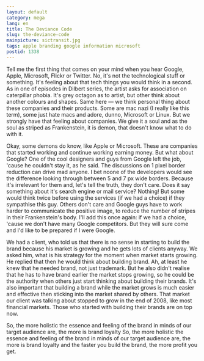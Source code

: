 ```yaml
---
layout: default
category: mega
lang: en
title: The Deviance Code
slug: the-deviance-code
mainpicture: sictransit.jpg
tags: apple branding google information microsoft 
postid: 1338
---
```



Tell me the first thing that comes on your mind when you hear Google, Apple, Microsoft, Flickr or Twitter. No, it's not the technological stuff or something. It's  feeling about that tech things you would think in a second. As in one of episodes in Dilbert series, the artist asks for association on caterpillar phobia. It's grey octagon as to artist, but other think about another colours and shapes. Same here — we think personal thing about these companies and their products. Some are mac nazi (I really like this term), some just hate macs and adore, dunno, Microsoft or Linux. But we strongly have that feeling about companies. We give it a soul and as the soul as striped as Frankenstein, it is demon, that doesn't know what to do with it.<!--more-->

Okay, some demons do know, like Apple or Microsoft. These are companies that started working and continue working earning money. But what about Google? One of the cool designers and guys from Google left the job, 'cause he couldn't stay it, as he said. The discussions on 1 pixel border reduction  can drive mad anyone. I bet noone of the developers would see the difference looking through between 5 and 7 px wide borders. Because it's irrelevant for them and, let's tell the truth, they don't care. Does it say something about it's search engine or mail service? Nothing! But some would think twice before using the services (if we had a choice) if they sympathise this guy. Others don't care and Google guys have to work harder to communicate the positive image, to reduce the number of stripes in their Frankenstein's body. I'll add this once again: if we had a choice, 'cause we don't have many Google competitors. But they will sure come and I'd like to be prepared if I were Google.

We had a client, who told us that there is no sense in starting to build the brand because his market is growing and he gets lots of clients anyway. We asked him, what is his strategy for the moment when market starts growing. He replied that then he would think about building brand. Ah, at least he knew that he needed brand, not just trademark. But he also didn't realise that he has to have brand earlier the market stops growing, so he could be the authority when others just start thinking about building their brands. It's also important that building a brand while the market grows is much easier and effective then sticking into the market shared by others.  That market our client was talking about stopped to grow in the end of 2008, like most financial markets. Those who started with building their brands are on top now.

So, the more holistic the essence and feeling of the brand in minds of our target audience are, the more is brand loyalty So, the more holistic the essence and feeling of the brand in minds of our target audience are, the more is brand loyalty and the faster you build the brand, the more profit you get.